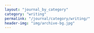 ```yaml
---
layout: "journal_by_category"
category: "writing"
permalink: "/journal/category/writing/"
header-img: "img/archive-bg.jpg"
---
```

